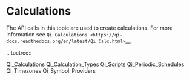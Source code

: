 Calculations
============

The API calls in this topic are used to create calculations. For more information see `Qi Calculations <https://qi-docs.readthedocs.org/en/latest/Qi_Calc.html>`__.


.. toctree::

   QI_Calculations
   Qi_Calculation_Types
   Qi_Scripts
   Qi_Periodic_Schedules
   Qi_Timezones
   Qi_Symbol_Providers
